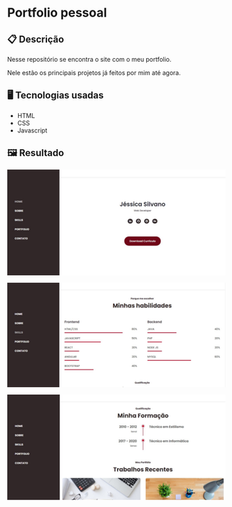 # Portfolio pessoal

## 📋 Descrição

Nesse repositório se encontra o site com o meu portfolio.

Nele estão os principais projetos já feitos por mim até agora.

## 🖥️ Tecnologias usadas

- HTML
- CSS
- Javascript

## 🖼️ Resultado

![](./assets/img/Anotação%202020-10-27%20213012.jpg)

![](./assets/img/Anotação%202020-10-27%20213439.jpg)

![](./assets/img/Anotação%202020-10-27%202134329.jpg)
